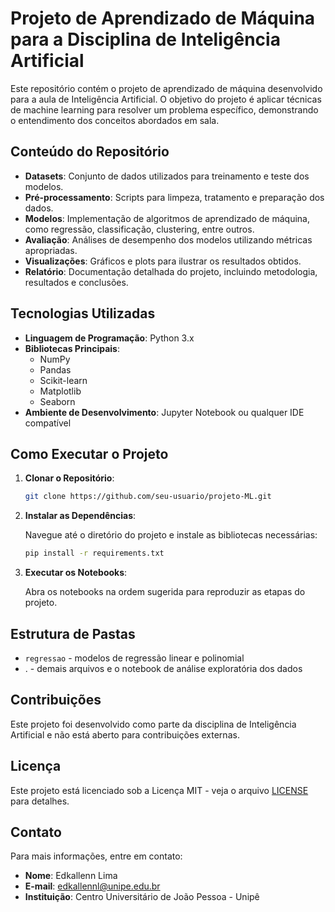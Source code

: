 # Projeto de Aprendizado de Máquina para a Disciplina de Inteligência Artificial

Este repositório contém o projeto de aprendizado de máquina desenvolvido para a aula de Inteligência Artificial. O objetivo do projeto é aplicar técnicas de machine learning para resolver um problema específico, demonstrando o entendimento dos conceitos abordados em sala.

## Conteúdo do Repositório

- **Datasets**: Conjunto de dados utilizados para treinamento e teste dos modelos.
- **Pré-processamento**: Scripts para limpeza, tratamento e preparação dos dados.
- **Modelos**: Implementação de algoritmos de aprendizado de máquina, como regressão, classificação, clustering, entre outros.
- **Avaliação**: Análises de desempenho dos modelos utilizando métricas apropriadas.
- **Visualizações**: Gráficos e plots para ilustrar os resultados obtidos.
- **Relatório**: Documentação detalhada do projeto, incluindo metodologia, resultados e conclusões.

## Tecnologias Utilizadas

- **Linguagem de Programação**: Python 3.x
- **Bibliotecas Principais**:
  - NumPy
  - Pandas
  - Scikit-learn
  - Matplotlib
  - Seaborn
- **Ambiente de Desenvolvimento**: Jupyter Notebook ou qualquer IDE compatível

## Como Executar o Projeto

1. **Clonar o Repositório**:

   ```bash
   git clone https://github.com/seu-usuario/projeto-ML.git
   ```

2. **Instalar as Dependências**:

   Navegue até o diretório do projeto e instale as bibliotecas necessárias:

   ```bash
   pip install -r requirements.txt
   ```

3. **Executar os Notebooks**:

   Abra os notebooks na ordem sugerida para reproduzir as etapas do projeto.

## Estrutura de Pastas

- `regressao` - modelos de regressão linear e polinomial
- . - demais arquivos e o notebook de análise exploratória dos dados

## Contribuições

Este projeto foi desenvolvido como parte da disciplina de Inteligência Artificial e não está aberto para contribuições externas.

## Licença

Este projeto está licenciado sob a Licença MIT - veja o arquivo [LICENSE](LICENSE) para detalhes.

## Contato

Para mais informações, entre em contato:

- **Nome**: Edkallenn Lima
- **E-mail**: edkallennl@unipe.edu.br
- **Instituição**: Centro Universitário de João Pessoa - Unipê
